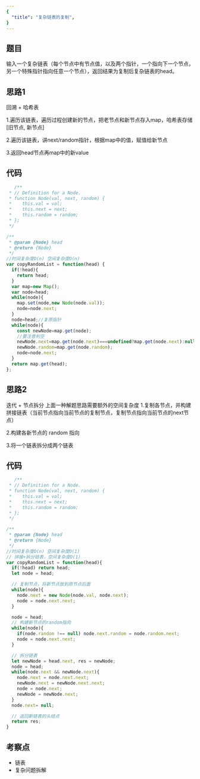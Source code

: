 ```yaml
---
{
  "title": "复杂链表的复制",
}
---
```

## 题目
输入一个复杂链表（每个节点中有节点值，以及两个指针，一个指向下一个节点，另一个特殊指针指向任意一个节点），返回结果为复制后复杂链表的head。


## 思路1
回溯 + 哈希表

1.遍历该链表，遍历过程创建新的节点，把老节点和新节点存入map，哈希表存储 [旧节点, 新节点]

2.遍历该链表，讲next/random指针，根据map中的值，赋值给新节点

3.返回head节点再map中的新value

## 代码
```js
   /**
 * // Definition for a Node.
 * function Node(val, next, random) {
 *    this.val = val;
 *    this.next = next;
 *    this.random = random;
 * };
 */

/**
 * @param {Node} head
 * @return {Node}
 */
//时间复杂度O(n) 空间复杂度O(n)
var copyRandomList = function(head) {
  if(!head){
    return head;
  }
  var map=new Map();
  var node=head;
  while(node){
    map.set(node,new Node(node.val));
    node=node.next;
  }
  node=head;//复原指针
  while(node){
    const newNode=map.get(node);
    //要注意判空
    newNode.next=map.get(node.next)===undefined?map.get(node.next):null;
    newNode.random=map.get(node.random);
    node=node.next;
  }
  return map.get(head);
};
```
## 思路2
迭代 + 节点拆分
上面一种解题思路需要额外的空间复杂度
1.复制各节点，并构建拼接链表（当前节点指向当前节点的复制节点，复制节点指向当前节点的next节点）

2.构建各新节点的 random 指向

3.将一个链表拆分成两个链表

## 代码
```js
   /**
 * // Definition for a Node.
 * function Node(val, next, random) {
 *    this.val = val;
 *    this.next = next;
 *    this.random = random;
 * };
 */

/**
 * @param {Node} head
 * @return {Node}
 */
//时间复杂度O(n) 空间复杂度O(1)
// 拼接+拆分链表，空间复杂度O(1)
var copyRandomList = function(head){
  if(!head) return head;
  let node = head;

  // 复制节点，将新节点放到原节点后面
  while(node){
    node.next = new Node(node.val, node.next);
    node = node.next.next;
  }

  node = head;
  // 构建新节点的random指向
  while(node){
    if(node.random !== null) node.next.random = node.random.next;
    node = node.next.next;
  }

  // 拆分链表
  let newNode = head.next, res = newNode;
  node = head;
  while(node.next && newNode.next){
    node.next = node.next.next;
    newNode.next = newNode.next.next;
    node = node.next;
    newNode = newNode.next;
  }
  node.next= null;

  // 返回新链表的头结点
  return res;
}
```


## 考察点

- 链表
- 复杂问题拆解